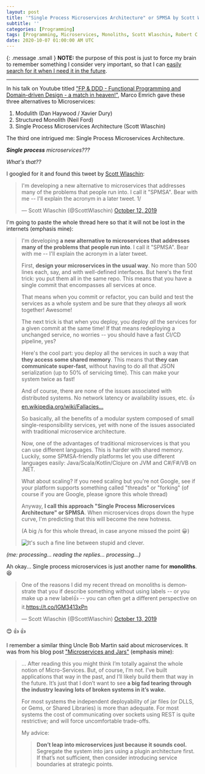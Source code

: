 ```yaml
---
layout: post
title: '"Single Process Microservices Architecture" or SPMSA by Scott Wlaschin'
subtitle: ''
categories: [Programming]
tags: [Programming, Microservices, Monoliths, Scott Wlaschin, Robert C. Martin]
date: 2020-10-07 01:00:00 AM UTC
---
```


<!-- October 6, 2020 5:43 PM Philippine Time -->

{: .message .small }
**NOTE:** the purpose of this post is just to force my brain to remember something I consider very important, so that I can [easily search for it when I need it in the future](https://www.hanselman.com/blog/TheVBEquivalentToCTypeofKeyword.aspx).

-----

In his talk on Youtube titled ["FP & DDD - Functional Programming and Domain-driven Design - a match in heaven!"](https://www.youtube.com/watch?v=zhA-2JQ8XKc&ab_channel=codecentricAG), Marco Emrich gave these three alternatives to Microservices:

1. Modulith (Dan Haywood / Xavier Dury)
2. Structured Monolith (Neil Ford)
3. Single Process Microservices Architecture (Scott Wlaschin)

The third one intrigued me: Single Process Microservices Architecture.

_**Single process** microservices???_

_What's that??_

<!--more-->

I googled for it and found this tweet by [Scott Wlaschin](https://scottwlaschin.com/):

<blockquote class="twitter-tweet"><p lang="en" dir="ltr">I&#39;m developing a new alternative to microservices that addresses many of the problems that people run into. I call it &quot;SPMSA&quot;. Bear with me -- I&#39;ll explain the acronym in a later tweet. 1/</p>&mdash; Scott Wlaschin (@ScottWlaschin) <a href="https://twitter.com/ScottWlaschin/status/1183023838487044096?ref_src=twsrc%5Etfw">October 12, 2019</a></blockquote> <script async src="https://platform.twitter.com/widgets.js" charset="utf-8"></script>


I'm going to paste the whole thread here so that it will not be lost in the internets (emphasis mine): 

> I'm developing **a new alternative to microservices that addresses many of the problems that people run into**. I call it "SPMSA". Bear with me -- I'll explain the acronym in a later tweet.
> 
> First, **design your microservices in the usual way**. No more than 500 lines each, say, and with well-defined interfaces. But here's the first trick: you put them all in the same repo. This means that you have a single commit that encompasses all services at once.
>  
> That means when you commit or refactor, you can build and test the services as a whole system and be sure that they *always* all work together! Awesome!
>  
> The next trick is that when you deploy, you deploy *all* the services for a given commit at the same time! If that means redeploying a unchanged service, no worries -- you should have a fast CI/CD pipeline, yes?
> 
> Here's the cool part: you deploy all the services in such a way that **they access some shared memory**. This means that **they can communicate super-fast**, without having to do all that JSON serialization (up to 50% of servicing time). This can make your system twice as fast!
> 
> And of course, there are none of the issues associated with distributed systems. No network latency or availability issues, etc. 👍
[en.wikipedia.org/wiki/Fallacies…](https://en.wikipedia.org/wiki/Fallacies_of_distributed_computing)
>
> So basically, all the benefits of a modular system composed of small single-responsibility services, yet with none of the issues associated with traditional microservice architecture.
> 
> Now, one of the advantages of traditional microservices is that you can use different languages. This is harder with shared memory. Luckily, some SPMSA-friendly platforms let you use different languages easily: Java/Scala/Kotlin/Clojure on JVM and C#/F#/VB on .NET.
> 
> What about scaling? If you need scaling but you're not Google, see if your platform supports something called "threads" or "forking" (of course if you are Google, please ignore this whole thread)
>  
> Anyway, **I call this approach "Single Process Microservices Architecture" or SPMSA**. When microservices drops down the hype curve, I'm predicting that this will become the new hotness.
> 
> (A big /s for this whole thread, in case anyone missed the point 😀) 
>
> ![It's such a fine line between stupid and clever.](https://pbs.twimg.com/tweet_video_thumb/EGs6W1lXkAYRHWs.jpg)

_(me: processing... reading the replies... processing...)_

Ah okay... Single process microservices is just another name for **monoliths**. :laughing:

<blockquote class="twitter-tweet"><p lang="en" dir="ltr">One of the reasons I did my recent thread on monoliths is demonstrate that you if describe something without using labels -- or you make up a new label👍 -- you can often get a different perspective on it.<a href="https://t.co/IGM3413xPn">https://t.co/IGM3413xPn</a></p>&mdash; Scott Wlaschin (@ScottWlaschin) <a href="https://twitter.com/ScottWlaschin/status/1183320324835819520?ref_src=twsrc%5Etfw">October 13, 2019</a></blockquote> <script async src="https://platform.twitter.com/widgets.js" charset="utf-8"></script>

:blush: :+1: :+1:

I remember a similar thing Uncle Bob Martin said about microservices. It was from his blog post ["Microservices and Jars"](http://blog.cleancoder.com/uncle-bob/2014/09/19/MicroServicesAndJars.html) (emphasis mine):

> ... After reading this you might think I’m totally against the whole notion of Micro-Services. But, of course, I’m not. I’ve built applications that way in the past, and I’ll likely build them that way in the future. It’s just that I don’t want to see **a big fad tearing through the industry leaving lots of broken systems in it’s wake.**
> 
> For most systems the independent deployability of jar files (or DLLS, or Gems, or Shared Libraries) is more than adequate. For most systems the cost of communicating over sockets using REST is quite restrictive; and will force uncomfortable trade-offs.
> 
> My advice:
> 
> > **Don’t leap into microservices just because it sounds cool.** Segregate the system into jars using a plugin architecture first. If that’s not sufficient, then consider introducing service boundaries at strategic points.




